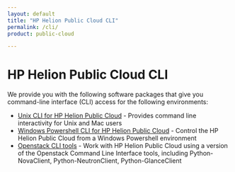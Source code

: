```yaml
---
layout: default
title: "HP Helion Public Cloud CLI"
permalink: /cli/
product: public-cloud

---
```

# HP Helion Public Cloud CLI

We provide you with the following software packages that give you command-line interface (CLI) access for the following environments:

* [Unix CLI for HP Helion Public Cloud](/cli/unix) - Provides command line interactivity for Unix and Mac users
* [Windows Powershell CLI for HP Helion Public Cloud](/cli/windows) - Control the HP Helion Public Cloud from a Windows Powershell environment
* [Openstack CLI tools](/cli/nova) - Work with HP Helion Public Cloud using a version of the Openstack Command Line Interface tools, including Python-NovaClient, Python-NeutronClient, Python-GlanceClient
